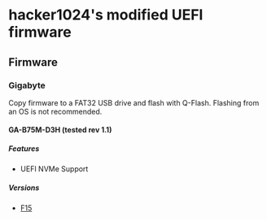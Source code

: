 # hacker1024's modified UEFI firmware

## Firmware
### Gigabyte
Copy firmware to a FAT32 USB drive and flash with Q-Flash. Flashing from an OS is not recommended.
#### GA-B75M-D3H (tested rev 1.1)
##### Features
- UEFI NVMe Support
##### Versions
 - [F15](GA-B75M-D3H/B75MD3H.F15.NVMe)